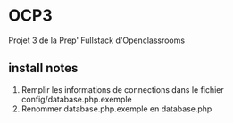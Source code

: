 # OCP3

Projet 3 de la Prep' Fullstack d'Openclassrooms

## install notes

1. Remplir les informations de connections dans le fichier config/database.php.exemple
2. Renommer database.php.exemple en database.php
